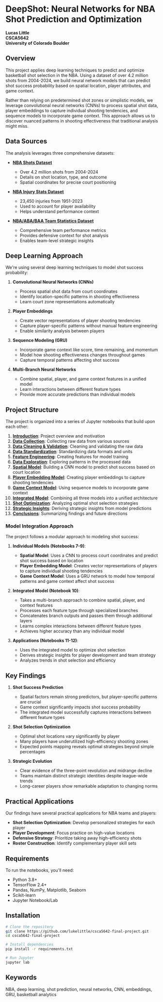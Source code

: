 # DeepShot: Neural Networks for NBA Shot Prediction and Optimization

**Lucas Little**  
**CSCA5642**  
**University of Colorado Boulder**

## Overview

This project applies deep learning techniques to predict and optimize basketball shot selection in the NBA. Using a dataset of over 4.2 million shots from 2004-2024, we build neural network models that can predict shot success probability based on spatial location, player attributes, and game context.

Rather than relying on predetermined shot zones or simplistic models, we leverage convolutional neural networks (CNNs) to process spatial shot data, player embeddings to capture individual shooting tendencies, and sequence models to incorporate game context. This approach allows us to discover nuanced patterns in shooting effectiveness that traditional analysis might miss.

## Data Sources

The analysis leverages three comprehensive datasets:

* **[NBA Shots Dataset](https://www.kaggle.com/datasets/mexwell/nba-shots)**
  - Over 4.2 million shots from 2004-2024
  - Details on shot location, type, and outcome
  - Spatial coordinates for precise court positioning

* **[NBA Injury Stats Dataset](https://www.kaggle.com/datasets/loganlauton/nba-injury-stats-1951-2023)**
  - 23,450 injuries from 1951-2023
  - Used to account for player availability
  - Helps understand performance context

* **[NBA/ABA/BAA Team Statistics Dataset](https://www.kaggle.com/datasets/sumitrodatta/nba-aba-baa-stats)**
  - Comprehensive team performance metrics
  - Provides defensive context for shot analysis
  - Enables team-level strategic insights

## Deep Learning Approach

We're using several deep learning techniques to model shot success probability:

1. **Convolutional Neural Networks (CNNs)**
   * Process spatial shot data from court coordinates
   * Identify location-specific patterns in shooting effectiveness
   * Learn court zone representations automatically

2. **Player Embeddings**
   * Create vector representations of player shooting tendencies
   * Capture player-specific patterns without manual feature engineering
   * Enable similarity analysis between players

3. **Sequence Modeling (GRU)**
   * Incorporate game context like score, time remaining, and momentum
   * Model how shooting effectiveness changes throughout games
   * Capture temporal patterns affecting shot success

4. **Multi-Branch Neural Networks**
   * Combine spatial, player, and game context features in a unified model
   * Learn interactions between different feature types
   * Provide more accurate predictions than individual models

## Project Structure

The project is organized into a series of Jupyter notebooks that build upon each other:

1. **[Introduction](new/01_introduction.ipynb)**: Project overview and motivation
2. **[Data Collection](new/02_data_collection.ipynb)**: Collecting raw data from various sources
3. **[Data Cleaning & Validation](new/03_data_cleaning_validation.ipynb)**: Cleaning and validating the raw data
4. **[Data Standardization](new/04_data_standardization.ipynb)**: Standardizing data formats and units
5. **[Feature Engineering](new/05_feature_engineering.ipynb)**: Creating features for model training
6. **[Data Exploration](new/06_data_exploration.ipynb)**: Exploring patterns in the processed data
7. **[Spatial Model](new/07_spatial_model.ipynb)**: Building a CNN model to predict shot success based on court location
8. **[Player Embedding Model](new/08_player_embedding_model.ipynb)**: Creating player embeddings to capture shooting tendencies
9. **[Game Context Model](new/09_game_context_model.ipynb)**: Using sequence models to incorporate game context
10. **[Integrated Model](new/10_integrated_model.ipynb)**: Combining all three models into a unified architecture
11. **[Shot Optimization](new/11_shot_optimization.ipynb)**: Analyzing optimal shot selection strategies
12. **[Strategic Insights](new/12_strategic_insights.ipynb)**: Deriving strategic insights from model predictions
13. **[Conclusions](new/13_conclusions.ipynb)**: Summarizing findings and future directions

### Model Integration Approach

The project follows a modular approach to modeling shot success:

1. **Individual Models (Notebooks 7-9)**:
   - **Spatial Model**: Uses a CNN to process court coordinates and predict shot success based on location
   - **Player Embedding Model**: Creates vector representations of players to capture individual shooting tendencies
   - **Game Context Model**: Uses a GRU network to model how temporal patterns and game context affect shot success

2. **Integrated Model (Notebook 10)**:
   - Takes a multi-branch approach to combine spatial, player, and context features
   - Processes each feature type through specialized branches
   - Concatenates branch outputs and passes them through additional layers
   - Learns complex interactions between different feature types
   - Achieves higher accuracy than any individual model

3. **Applications (Notebooks 11-12)**:
   - Uses the integrated model to optimize shot selection
   - Derives strategic insights for player development and team strategy
   - Analyzes trends in shot selection and efficiency

## Key Findings

1. **Shot Success Prediction**
   - Spatial factors remain strong predictors, but player-specific patterns are crucial
   - Game context significantly impacts shot success probability
   - The integrated model successfully captures interactions between different feature types

2. **Shot Selection Optimization**
   - Optimal shot locations vary significantly by player
   - Many players have underutilized high-efficiency shooting zones
   - Expected points mapping reveals optimal strategies beyond simple percentages

3. **Strategic Evolution**
   - Clear evidence of the three-point revolution and midrange decline
   - Teams maintain distinct strategic identities despite league-wide trends
   - Long-career players show remarkable adaptation to changing norms

## Practical Applications

Our findings have several practical applications for NBA teams and players:

- **Shot Selection Optimization**: Develop personalized strategies for each player
- **Player Development**: Focus practice on high-value locations
- **Defensive Strategy**: Prioritize taking away high-efficiency shots
- **Roster Construction**: Identify complementary player skill sets

## Requirements

To run the notebooks, you'll need:

- Python 3.8+
- TensorFlow 2.4+
- Pandas, NumPy, Matplotlib, Seaborn
- Scikit-learn
- Jupyter Notebook/Lab

## Installation

```bash
# Clone the repository
git clone https://github.com/lukelittle/csca5642-final-project.git
cd csca5642-final-project

# Install dependencies
pip install -r requirements.txt

# Run Jupyter
jupyter lab
```

## Keywords

NBA, deep learning, shot prediction, neural networks, CNN, embeddings, GRU, basketball analytics
